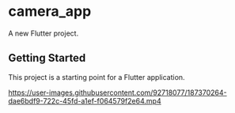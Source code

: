 # camera_app

A new Flutter project.

## Getting Started

This project is a starting point for a Flutter application.



https://user-images.githubusercontent.com/92718077/187370264-dae6bdf9-722c-45fd-a1ef-f064579f2e64.mp4


